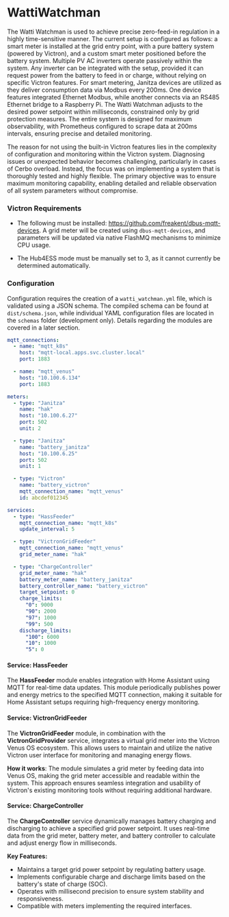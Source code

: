 # WattiWatchman

The Watti Watchman is used to achieve precise zero-feed-in regulation in a highly time-sensitive
manner. The current setup is configured as follows: a smart meter is installed at the grid entry
point, with a pure battery system (powered by Victron), and a custom smart meter positioned
before the battery system. Multiple PV AC inverters operate passively within the system. Any
inverter can be integrated with the setup, provided it can request power from the battery to feed in
or charge, without relying on specific Victron features. For smart metering, Janitza devices are
utilized as they deliver consumption data via Modbus every 200ms. One device features integrated
Ethernet Modbus, while another connects via an RS485 Ethernet bridge to a Raspberry Pi. The Watti
Watchman adjusts to the desired power setpoint within milliseconds, constrained only by grid
protection measures. The entire system is designed for maximum observability, with Prometheus
configured to scrape data at 200ms intervals, ensuring precise and detailed monitoring.

The reason for not using the built-in Victron features lies in the complexity of configuration and
monitoring within the Victron system. Diagnosing issues or unexpected behavior becomes
challenging, particularly in cases of Cerbo overload. Instead, the focus was on implementing a
system that is thoroughly tested and highly flexible. The primary objective was to ensure maximum
monitoring capability, enabling detailed and reliable observation of all system parameters without
compromise.

### Victron Requirements

* The following must be installed: https://github.com/freakent/dbus-mqtt-devices.
  A grid meter will be created using `dbus-mqtt-devices`, and parameters will be updated via
  native FlashMQ mechanisms to minimize CPU usage.

* The Hub4ESS mode must be manually set to 3, as it cannot currently be determined
  automatically.

### Configuration

Configuration requires the creation of a `watti_watchman.yml` file, which is validated using a JSON 
schema. The compiled schema can be found at `dist/schema.json`, while individual YAML 
configuration files are located in the `schemas` folder (development only).
Details regarding the modules are covered in a later section. 

```yaml
mqtt_connections:
  - name: "mqtt_k8s"
    host: "mqtt-local.apps.svc.cluster.local"
    port: 1883

  - name: "mqtt_venus"
    host: "10.100.6.134"
    port: 1883

meters:
  - type: "Janitza"
    name: "hak"
    host: "10.100.6.27"
    port: 502
    unit: 2

  - type: "Janitza"
    name: "battery_janitza"
    host: "10.100.6.25"
    port: 502
    unit: 1

  - type: "Victron"
    name: "battery_victron"
    mqtt_connection_name: "mqtt_venus"
    id: abcdef012345

services:
  - type: "HassFeeder"
    mqtt_connection_name: "mqtt_k8s"
    update_interval: 5

  - type: "VictronGridFeeder"
    mqtt_connection_name: "mqtt_venus"
    grid_meter_name: "hak"

  - type: "ChargeController"
    grid_meter_name: "hak"
    battery_meter_name: "battery_janitza"
    battery_controller_name: "battery_victron"
    target_setpoint: 0
    charge_limits:
      "0": 9000
      "90": 2000
      "97": 1000
      "99": 500
    discharge_limits:
      "100": 6000
      "10": 1000
      "5": 0
```

#### Service: HassFeeder

The **HassFeeder** module enables integration with Home Assistant using MQTT for real-time data updates. 
This module periodically publishes power and energy metrics to the specified MQTT connection, making it 
suitable for Home Assistant setups requiring high-frequency energy monitoring.

#### Service: VictronGridFeeder

The **VictronGridFeeder** module, in combination with the **VictronGridProvider** service, integrates a 
virtual grid meter into the Victron Venus OS ecosystem. This allows users to maintain and utilize the 
native Victron user interface for monitoring and managing energy flows.

**How it works**: The module simulates a grid meter
by feeding data into Venus OS, making the grid meter accessible and 
readable within the system. This approach ensures seamless integration and usability of Victron's 
existing monitoring tools without requiring additional hardware.

#### Service: ChargeController

The **ChargeController** service dynamically manages battery charging and discharging to achieve 
a specified grid power setpoint. It uses real-time data from the grid meter, battery meter, and 
battery controller to calculate and adjust energy flow in milliseconds.

**Key Features:**

- Maintains a target grid power setpoint by regulating battery usage. 
- Implements configurable charge and discharge limits based on the battery's state of charge (SOC). 
- Operates with millisecond precision to ensure system stability and responsiveness. 
- Compatible with meters implementing the required interfaces.
